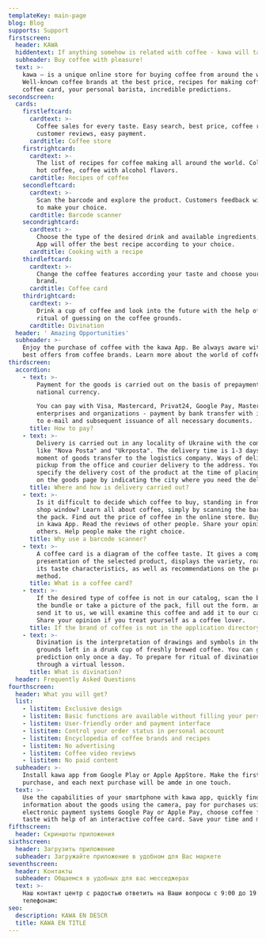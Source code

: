 ```yaml
---
templateKey: main-page
blog: Blog
supports: Support
firstscreen:
  header: KAWA
  hiddentext: If anything somehow is related with coffee - kawa will take care of it.
  subheader: Buy coffee with pleasure!
  text: >-
    kawa – is a unique online store for buying coffee from around the world.
    Well-known coffee brands at the best price, recipes for making coffee, a
    coffee card, your personal barista, incredible predictions.
secondscreen:
  cards:
    firstleftcard:
      cardtext: >-
        Coffee sales for every taste. Easy search, best price, coffee rating,
        customer reviews, easy payment.
      cardtitle: Coffee store
    firstrightcard:
      cardtext: >-
        The list of recipes for coffee making all around the world. Cold brewed,
        hot coffee, coffee with alcohol flavors.
      cardtitle: Recipes of coffee
    secondleftcard:
      cardtext: >-
        Scan the barcode and explore the product. Customers feedback will help
        to make your choice.
      cardtitle: Barcode scanner
    secondrightcard:
      cardtext: >-
        Choose the type of the desired drink and available ingredients, the kawa
        App will offer the best recipe according to your choice.
      cardtitle: Cooking with a recipe
    thirdleftcard:
      cardtext: >-
        Change the coffee features according your taste and choose your favorite
        brand.
      cardtitle: Coffee card
    thirdrightcard:
      cardtext: >-
        Drink a cup of coffee and look into the future with the help ofthe
        ritual of guessing on the coffee grounds.
      cardtitle: Divination
  header: ' Amazing Opportunities'
  subheader: >-
    Enjoy the purchase of coffee with the kawa App. Be always aware with the
    best offers from coffee brands. Learn more about the world of coffee.
thirdscreen:
  accordion:
    - text: >-
        Payment for the goods is carried out on the basis of prepayment in
        national currency.

        You can pay with Visa, Mastercard, Privat24, Google Pay, Masterpass. For
        enterprises and organizations - payment by bank transfer with invoicing
        to e-mail and subsequent issuance of all necessary documents.
      title: How to pay?
    - text: >-
        Delivery is carried out in any locality of Ukraine with the companies
        like "Nova Posta" and "Ukrposta". The delivery time is 1-3 days from the
        moment of goods transfer to the logistics company. Ways of delivery:
        pickup from the office and courier delivery to the address. You can
        specify the delivery cost of the product at the time of placing order or
        on the goods page by indicating the city where you need the delivery.
      title: Where and how is delivery carried out?
    - text: >-
        Is it difficult to decide which coffee to buy, standing in front of the
        shop window? Learn all about coffee, simply by scanning the barcode on
        the pack. Find out the price of coffee in the online store. Buy coffee
        in kawa App. Read the reviews of other people. Share your opinion with
        others. Help people make the right choice.
      title: Why use a barcode scanner?
    - text: >-
        A coffee card is a diagram of the coffee taste. It gives a complete
        presentation of the selected product, displays the variety, roasting and
        its taste characteristics, as well as recommendations on the preparation
        method.
      title: What is a coffee card?
    - text: >-
        If the desired type of coffee is not in our catalog, scan the barcode on
        the bundle or take a picture of the pack, fill out the form. and then
        send it to us, we will examine this coffee and add it to our catalog.
        Share your opinion if you treat yourself as a coffee lover.
      title: If the brand of coffee is not in the application directory?
    - text: >-
        Divination is the interpretation of drawings and symbols in the coffee
        grounds left in a drunk cup of freshly brewed coffee. You can get a
        prediction only once a day. To prepare for ritual of divination - go
        through a virtual lesson.
      title: What is divination?
  header: Frequently Asked Questions
fourthscreen:
  header: What you will get?
  list:
    - listitem: Exclusive design
    - listitem: Basic functions are available without filling your personal data
    - listitem: User-friendly order and payment interface
    - listitem: Control your order status in personal account
    - listitem: Encyclopedia of coffee brands and recipes
    - listitem: No advertising
    - listitem: Coffee video reviews
    - listitem: No paid content
  subheader: >-
    Install kawa app from Google Play or Apple AppStore. Make the first
    purchase, and each next purchase will be amde in one touch.
  text: >-
    Use the capabilities of your smartphone with kawa app, quickly find
    information about the goods using the camera, pay for purchases using
    electronic payment systems Google Pay or Apple Pay, choose coffee for your
    taste with help of an interactive coffee card. Save your time and money.
fifthscreen:
  header: Скриншоты приложения
sixthscreen:
  header: Загрузить приложение
  subheader: Загружайте приложение в удобном для Вас маркете
seventhscreen:
  header: Контакты
  subheader: Общаемся в удобных для вас месседжерах
  text: >-
    Наш контакт центр с радостью ответить на Ваши вопросы с 9:00 до 19:00 по
    телефонам:
seo:
  description: KAWA EN DESCR
  title: KAWA EN TITLE
---
```


